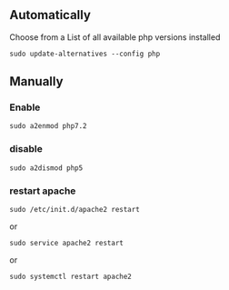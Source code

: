 #

## Automatically

Choose from a List of all available php versions installed

```
sudo update-alternatives --config php
```

## Manually

### Enable

```
sudo a2enmod php7.2
```

### disable

```
sudo a2dismod php5
```

### restart apache
```
sudo /etc/init.d/apache2 restart
```
or
```
sudo service apache2 restart
```
or
```
sudo systemctl restart apache2
